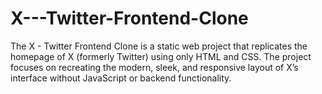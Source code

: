 # X---Twitter-Frontend-Clone
The X - Twitter Frontend Clone is a static web project that replicates the homepage of X (formerly Twitter) using only HTML and CSS. The project focuses on recreating the modern, sleek, and responsive layout of X’s interface without JavaScript or backend functionality.
